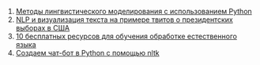 1. [Методы лингвистического моделирования с использованием Python](https://nuancesprog.ru/p/14643/)
2. [NLP и визуализация текста на примере твитов о президентских выборах в США](https://proglib.io/p/nlp-i-vizualizaciya-teksta-na-primere-tvitov-o-prezidentskih-vyborah-v-ssha-2021-06-10)
3. [10 бесплатных ресурсов для обучения обработке естественного языка](https://nuancesprog.ru/p/12446/)
4. [Создаем чат-бот в Python с помощью nltk](https://nuancesprog.ru/p/5630/)
